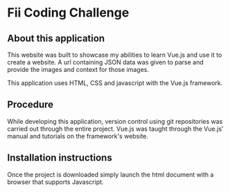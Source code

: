 # Fii Coding Challenge

## About this application

This website was built to showcase my abilities to learn Vue.js and use it to create a website. A url containing JSON data was given to parse and provide the images and context for those images.

This application uses HTML, CSS and javascript with the Vue.js framework.

## Procedure
While developing this application, version control using git repositories was carried out through the entire project.
Vue.js was taught through the Vue.js' manual and tutorials on the framework's website.

## Installation instructions

Once the project is downloaded simply launch the html document
with a browser that supports Javascript.